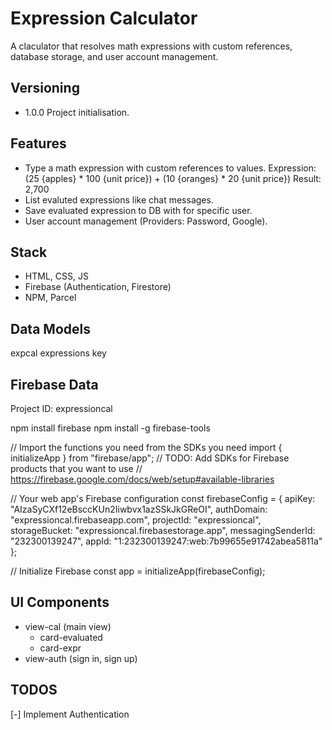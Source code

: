# Expression Calculator
A claculator that resolves math expressions with custom references, database storage, and user account management.

## Versioning
- 1.0.0 Project initialisation. 

## Features
- Type a math expression with custom references to values. 
  Expression: (25 {apples} * 100 {unit price}) + (10 {oranges} * 20 {unit price})
  Result: 2,700
- List evaluted expressions like chat messages.
- Save evaluated expression to DB with for specific user.
- User account management (Providers: Password, Google).

## Stack
- HTML, CSS, JS
- Firebase (Authentication, Firestore)
- NPM, Parcel

## Data Models

expcal 
  expressions
    key

## Firebase Data
Project ID: expressioncal

npm install firebase
npm install -g firebase-tools

// Import the functions you need from the SDKs you need
import { initializeApp } from "firebase/app";
// TODO: Add SDKs for Firebase products that you want to use
// https://firebase.google.com/docs/web/setup#available-libraries

// Your web app's Firebase configuration
const firebaseConfig = {
  apiKey: "AIzaSyCXf12eBsccKUn2Iiwbvx1azSSkJkGReOI",
  authDomain: "expressioncal.firebaseapp.com",
  projectId: "expressioncal",
  storageBucket: "expressioncal.firebasestorage.app",
  messagingSenderId: "232300139247",
  appId: "1:232300139247:web:7b99655e91742abea5811a"
};

// Initialize Firebase
const app = initializeApp(firebaseConfig);

## UI Components
- view-cal (main view)
  - card-evaluated
  - card-expr
- view-auth (sign in, sign up)

## TODOS
[-] Implement Authentication